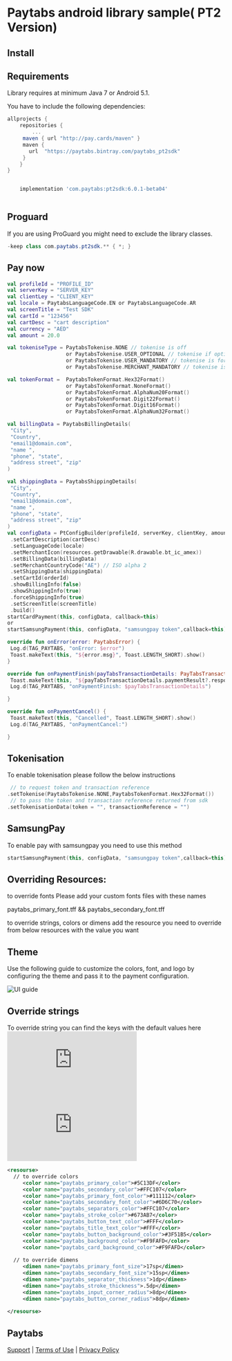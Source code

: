 Paytabs android library sample( PT2 Version)
========

Install
--------
## Requirements

Library requires at minimum Java 7 or Android 5.1.

You have to include the following dependencies:
```groovy
allprojects {
	repositories {
	    ...
     maven { url "http://pay.cards/maven" }
     maven {
       url  "https://paytabs.bintray.com/paytabs_pt2sdk"
     }
	}
}


```
```groovy

    implementation 'com.paytabs:pt2sdk:6.0.1-beta04'
   

```
Proguard
--------
If you are using ProGuard you might need to exclude the library classes.
```java
-keep class com.paytabs.pt2sdk.** { *; }
```

Pay now
--------
```kotlin
val profileId = "PROFILE_ID"
val serverKey = "SERVER_KEY"
val clientLey = "CLIENT_KEY"
val locale = PaytabsLanguageCode.EN or PaytabsLanguageCode.AR
val screenTitle = "Test SDK"
val cartId = "123456"
val cartDesc = "cart description"
val currency = "AED"
val amount = 20.0

val tokeniseType = PaytabsTokenise.NONE // tokenise is off
                   or PaytabsTokenise.USER_OPTIONAL // tokenise if optional as per user approval
                   or PaytabsTokenise.USER_MANDATORY // tokenise is forced as per user approval
                   or PaytabsTokenise.MERCHANT_MANDATORY // tokenise is forced without user approval

val tokenFormat =  PaytabsTokenFormat.Hex32Format() 
                   or PaytabsTokenFormat.NoneFormat() 
                   or PaytabsTokenFormat.AlphaNum20Format() 
                   or PaytabsTokenFormat.Digit22Format()
                   or PaytabsTokenFormat.Digit16Format()
                   or PaytabsTokenFormat.AlphaNum32Format()

val billingData = PaytabsBillingDetails(
 "City",
 "Country",
 "email1@domain.com",
 "name ",
 "phone", "state",
 "address street", "zip"
)

val shippingData = PaytabsShippingDetails(
 "City",
 "Country",
 "email1@domain.com",
 "name ",
 "phone", "state",
 "address street", "zip"
)
val configData = PtConfigBuilder(profileId, serverKey, clientKey, amount ?: 0.0, currency)
 .setCartDescription(cartDesc)
 .setLanguageCode(locale)
 .setMerchantIcon(resources.getDrawable(R.drawable.bt_ic_amex))
 .setBillingData(billingData)
 .setMerchantCountryCode("AE") // ISO alpha 2
 .setShippingData(shippingData)
 .setCartId(orderId)
 .showBillingInfo(false)
 .showShippingInfo(true)
 .forceShippingInfo(true)
 .setScreenTitle(screenTitle)
 .build()
startCardPayment(this, configData, callback=this)
or
startSamsungPayment(this, configData, "samsungpay token",callback=this)

override fun onError(error: PaytabsError) {
 Log.d(TAG_PAYTABS, "onError: $error")
 Toast.makeText(this, "${error.msg}", Toast.LENGTH_SHORT).show()
}

override fun onPaymentFinish(payTabsTransactionDetails: PayTabsTransactionDetails) {
 Toast.makeText(this, "${payTabsTransactionDetails.paymentResult?.responseMessage}", Toast.LENGTH_SHORT).show()
 Log.d(TAG_PAYTABS, "onPaymentFinish: $payTabsTransactionDetails")

}

override fun onPaymentCancel() {
 Toast.makeText(this, "Cancelled", Toast.LENGTH_SHORT).show()
 Log.d(TAG_PAYTABS, "onPaymentCancel:")

}

```
## Tokenisation
To enable tokenisation please follow the below instructions
```kotlin
 // to request token and transaction reference
.setTokenise(PaytabsTokenise.NONE,PaytabsTokenFormat.Hex32Format()) 
 // to pass the token and transaction reference returned from sdk
.setTokenisationData(token = "", transactionReference = "") 
```

## SamsungPay 
To enable pay with samsungpay you need to use this method
```kotlin
startSamsungPayment(this, configData, "samsungpay token",callback=this)
```
## Overriding Resources:
 
 to override fonts 
 Please add your custom fonts files with these names
 
 paytabs_primary_font.tff && paytabs_secondary_font.tff
 
 to override strings, colors or dimens 
 add the resource you need to override from below resources with the value you want

## Theme
Use the following guide to customize the colors, font, and logo by configuring the theme and pass it to the payment configuration.

![UI guide](https://github.com/paytabscom/paytabs-android-library-sample/tree/PT2/res/UIguide.jpg)

## Override strings
To override string you can find the keys with the default values here
![english]( https://github.com/paytabscom/paytabs-android-library-sample/blob/PT2/res/strings.xml)
![arabic](https://github.com/paytabscom/paytabs-android-library-sample/blob/PT2/res/strings-ar.xml)

````xml
<resourse>
  // to override colors
     <color name="paytabs_primary_color">#5C13DF</color>
     <color name="paytabs_secondary_color">#FFC107</color>
     <color name="paytabs_primary_font_color">#111112</color>
     <color name="paytabs_secondary_font_color">#6D6C70</color>
     <color name="paytabs_separators_color">#FFC107</color>
     <color name="paytabs_stroke_color">#673AB7</color>
     <color name="paytabs_button_text_color">#FFF</color>
     <color name="paytabs_title_text_color">#FFF</color>
     <color name="paytabs_button_background_color">#3F51B5</color>
     <color name="paytabs_background_color">#F9FAFD</color>
     <color name="paytabs_card_background_color">#F9FAFD</color> 
   
  // to override dimens
     <dimen name="paytabs_primary_font_size">17sp</dimen>
     <dimen name="paytabs_secondary_font_size">15sp</dimen>
     <dimen name="paytabs_separator_thickness">1dp</dimen>
     <dimen name="paytabs_stroke_thickness">.5dp</dimen>
     <dimen name="paytabs_input_corner_radius">8dp</dimen>
     <dimen name="paytabs_button_corner_radius">8dp</dimen>
     
</resourse>
````


Paytabs
--------
[Support][2] | [Terms of Use][3] | [Privacy Policy][4]




 [1]: https://dev.paytabs.com/docs/android/
 [2]: https://www.paytabs.com/en/support/
 [3]: https://www.paytabs.com/en/terms-of-use/
 [4]: https://www.paytabs.com/en/privacy-policy/
